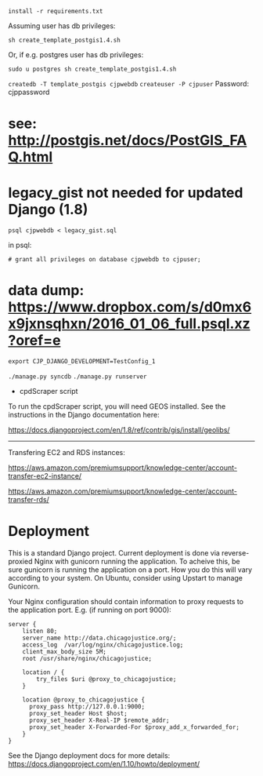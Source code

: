 `install -r requirements.txt`

Assuming user has db privileges:

`sh create_template_postgis­1.4.sh`

Or, if e.g. postgres user has db privileges:

`sudo ­u postgres sh create_template_postgis­1.4.sh`

`createdb -T template_postgis cjpwebdb`
`createuser -P cjpuser`
Password: cjppassword

# see: http://postgis.net/docs/PostGIS_FAQ.html
# legacy_gist not needed for updated Django (1.8)
`psql cjpwebdb < legacy_gist.sql`


in psql:

`# grant all privileges on database cjpwebdb to cjpuser;`

# data dump: https://www.dropbox.com/s/d0mx6x9jxnsqhxn/2016_01_06_full.psql.xz?oref=e

`export CJP_DJANGO_DEVELOPMENT=TestConfig_1`

`./manage.py syncdb`
`./manage.py runserver`


* cpdScraper script

To run the cpdScraper script, you will need GEOS installed. See the instructions in the Django documentation here:

https://docs.djangoproject.com/en/1.8/ref/contrib/gis/install/geolibs/


----
Transfering EC2 and RDS instances:

https://aws.amazon.com/premiumsupport/knowledge-center/account-transfer-ec2-instance/

https://aws.amazon.com/premiumsupport/knowledge-center/account-transfer-rds/

# Deployment

This is a standard Django project. Current deployment is done via reverse-proxied Nginx with gunicorn running the application. To acheive this, be sure gunicorn is running the application on a port. How you do this will vary according to your system. On Ubuntu, consider using Upstart to manage Gunicorn.

Your Nginx configuration should contain information to proxy requests to the application port. E.g. (if running on port 9000):

```
server {
    listen 80;
    server_name http://data.chicagojustice.org/;
    access_log  /var/log/nginx/chicagojustice.log;
    client_max_body_size 5M;
    root /usr/share/nginx/chicagojustice;

    location / {
        try_files $uri @proxy_to_chicagojustice;
    }

    location @proxy_to_chicagojustice {
      proxy_pass http://127.0.0.1:9000;
      proxy_set_header Host $host;
      proxy_set_header X-Real-IP $remote_addr;
      proxy_set_header X-Forwarded-For $proxy_add_x_forwarded_for;
    }
}
```

See the Django deployment docs for more details: https://docs.djangoproject.com/en/1.10/howto/deployment/



